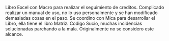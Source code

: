 
Libro Excel con Macro para realizar el seguimiento de creditos.
Complicado realizar un manual de uso, no lo uso personalmente y se han modificado demasiadas cosas en el paso.
Se coordino con Mica para desarrollar el Libro, ella tiene el libro Matriz.
Codigo Sucio, muchas incidencias solucionadas parchando a la mala.
Originalmente no se considero este alcance.